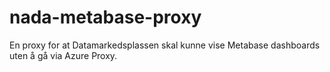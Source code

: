 # nada-metabase-proxy

En proxy for at Datamarkedsplassen skal kunne vise Metabase dashboards uten å gå via Azure Proxy.

